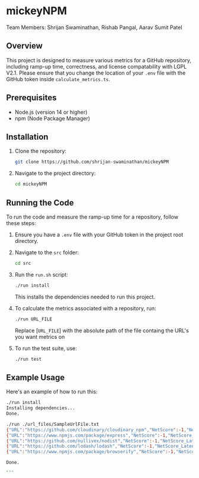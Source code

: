 # mickeyNPM

Team Members: Shrijan Swaminathan, Rishab Pangal, Aarav Sumit Patel

## Overview

This project is designed to measure various metrics for a GitHub repository, including ramp-up time, correctness, and license compatability with
LGPL V2.1. Please ensure that you change the location of your `.env` file with the GitHub token inside `calculate_metrics.ts`.

## Prerequisites

- Node.js (version 14 or higher)
- npm (Node Package Manager)

## Installation

1. Clone the repository:

   ```sh
   git clone https://github.com/shrijan-swaminathan/mickeyNPM
   ```

2. Navigate to the project directory:

   ```sh
   cd mickeyNPM
   ```

## Running the Code

To run the code and measure the ramp-up time for a repository, follow these steps:

1. Ensure you have a `.env` file with your GitHub token in the project root directory.

2. Navigate to the `src` folder:

   ```sh
   cd src
   ```

3. Run the `run.sh` script:

   ```sh
   ./run install
   ```

   This installs the dependencies needed to run this project.

4. To calculate the metrics associated with a repository, run:

   ```sh
   ./run URL_FILE
   ```

   Replace [`URL_FILE`] with the absolute path of the file containg the URL's you
   want metrics on

5. To run the test suite, use:

   ```sh
   ./run test
   ```

## Example Usage

Here's an example of how to run this:

````sh
./run install
Installing dependencies...
Done.

./run ./url_files/SampleUrlFile.txt
{"URL":"https://github.com/cloudinary/cloudinary_npm","NetScore":-1,"NetScore_Latency":-1,"RampUp":-1,"RampUp_Latency":-1,"Correctness":0.675,"Correctness_Latency":0.633,"BusFactor":-1,"BusFactor_Latency":-1,"ResponsiveMaintainer":0.3,"ResponsiveMaintainer_Latency":0.412,"License":1,"License_Latency":0.414}
{"URL":"https://www.npmjs.com/package/express","NetScore":-1,"NetScore_Latency":-1,"RampUp":-1,"RampUp_Latency":-1,"Correctness":0.894,"Correctness_Latency":0.372,"BusFactor":-1,"BusFactor_Latency":-1,"ResponsiveMaintainer":0.3,"ResponsiveMaintainer_Latency":0.473,"License":1,"License_Latency":0.199}
{"URL":"https://github.com/nullivex/nodist","NetScore":-1,"NetScore_Latency":-1,"RampUp":-1,"RampUp_Latency":-1,"Correctness":0.569,"Correctness_Latency":0.458,"BusFactor":-1,"BusFactor_Latency":-1,"ResponsiveMaintainer":0.3,"ResponsiveMaintainer_Latency":0.509,"License":1,"License_Latency":0.176}
{"URL":"https://github.com/lodash/lodash","NetScore":-1,"NetScore_Latency":-1,"RampUp":-1,"RampUp_Latency":-1,"Correctness":0.345,"Correctness_Latency":0.246,"BusFactor":-1,"BusFactor_Latency":-1,"ResponsiveMaintainer":0.7,"ResponsiveMaintainer_Latency":0.51,"License":1,"License_Latency":0.244}
{"URL":"https://www.npmjs.com/package/browserify","NetScore":-1,"NetScore_Latency":-1,"RampUp":-1,"RampUp_Latency":-1,"Correctness":0.349,"Correctness_Latency":0.473,"BusFactor":-1,"BusFactor_Latency":-1,"ResponsiveMaintainer":0.3,"ResponsiveMaintainer_Latency":0.578,"License":1,"License_Latency":0.165}

Done.

```
